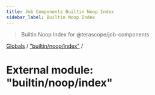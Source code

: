 ```yaml
---
title: Job Components Builtin Noop Index
sidebar_label: Builtin Noop Index
---
```


> Builtin Noop Index for @terascope/job-components

[Globals](../overview.md) / ["builtin/noop/index"](_builtin_noop_index_.md) /

# External module: "builtin/noop/index"
